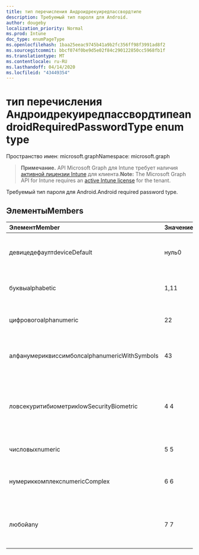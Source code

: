 ```yaml
---
title: тип перечисления Андроидрекуиредпассвордтипе
description: Требуемый тип пароля для Android.
author: dougeby
localization_priority: Normal
ms.prod: Intune
doc_type: enumPageType
ms.openlocfilehash: 1baa25eeac9745b41a9b2fc356ff98f3991ad8f2
ms.sourcegitcommit: bbcf074f0be9d5e02f84c290122850cc5968fb1f
ms.translationtype: MT
ms.contentlocale: ru-RU
ms.lasthandoff: 04/14/2020
ms.locfileid: "43449354"
---
```

# <a name="androidrequiredpasswordtype-enum-type"></a><span data-ttu-id="c5a45-103">тип перечисления Андроидрекуиредпассвордтипе</span><span class="sxs-lookup"><span data-stu-id="c5a45-103">androidRequiredPasswordType enum type</span></span>

<span data-ttu-id="c5a45-104">Пространство имен: microsoft.graph</span><span class="sxs-lookup"><span data-stu-id="c5a45-104">Namespace: microsoft.graph</span></span>

> <span data-ttu-id="c5a45-105">**Примечание.** API Microsoft Graph для Intune требует наличия [активной лицензии Intune](https://go.microsoft.com/fwlink/?linkid=839381) для клиента.</span><span class="sxs-lookup"><span data-stu-id="c5a45-105">**Note:** The Microsoft Graph API for Intune requires an [active Intune license](https://go.microsoft.com/fwlink/?linkid=839381) for the tenant.</span></span>

<span data-ttu-id="c5a45-106">Требуемый тип пароля для Android.</span><span class="sxs-lookup"><span data-stu-id="c5a45-106">Android required password type.</span></span>

## <a name="members"></a><span data-ttu-id="c5a45-107">Элементы</span><span class="sxs-lookup"><span data-stu-id="c5a45-107">Members</span></span>
|<span data-ttu-id="c5a45-108">Элемент</span><span class="sxs-lookup"><span data-stu-id="c5a45-108">Member</span></span>|<span data-ttu-id="c5a45-109">Значение</span><span class="sxs-lookup"><span data-stu-id="c5a45-109">Value</span></span>|<span data-ttu-id="c5a45-110">Описание</span><span class="sxs-lookup"><span data-stu-id="c5a45-110">Description</span></span>|
|:---|:---|:---|
|<span data-ttu-id="c5a45-111">девицедефаулт</span><span class="sxs-lookup"><span data-stu-id="c5a45-111">deviceDefault</span></span>|<span data-ttu-id="c5a45-112">нуль</span><span class="sxs-lookup"><span data-stu-id="c5a45-112">0</span></span>|<span data-ttu-id="c5a45-113">Значение по умолчанию для устройства, без намерения.</span><span class="sxs-lookup"><span data-stu-id="c5a45-113">Device default value, no intent.</span></span>|
|<span data-ttu-id="c5a45-114">буквы</span><span class="sxs-lookup"><span data-stu-id="c5a45-114">alphabetic</span></span>|<span data-ttu-id="c5a45-115">1,1</span><span class="sxs-lookup"><span data-stu-id="c5a45-115">1</span></span>|<span data-ttu-id="c5a45-116">Необходим алфавитный пароль.</span><span class="sxs-lookup"><span data-stu-id="c5a45-116">Alphabetic password required.</span></span>|
|<span data-ttu-id="c5a45-117">цифрового</span><span class="sxs-lookup"><span data-stu-id="c5a45-117">alphanumeric</span></span>|<span data-ttu-id="c5a45-118">2</span><span class="sxs-lookup"><span data-stu-id="c5a45-118">2</span></span>|<span data-ttu-id="c5a45-119">Необходимо указать буквенно-цифровой пароль.</span><span class="sxs-lookup"><span data-stu-id="c5a45-119">Alphanumeric password required.</span></span>|
|<span data-ttu-id="c5a45-120">алфанумериквиссимболс</span><span class="sxs-lookup"><span data-stu-id="c5a45-120">alphanumericWithSymbols</span></span>|<span data-ttu-id="c5a45-121">4</span><span class="sxs-lookup"><span data-stu-id="c5a45-121">3</span></span>|<span data-ttu-id="c5a45-122">Требуются буквенно-цифровые символы с паролем.</span><span class="sxs-lookup"><span data-stu-id="c5a45-122">Alphanumeric with symbols password required.</span></span>|
|<span data-ttu-id="c5a45-123">ловсекуритибиометрик</span><span class="sxs-lookup"><span data-stu-id="c5a45-123">lowSecurityBiometric</span></span>|<span data-ttu-id="c5a45-124">4 </span><span class="sxs-lookup"><span data-stu-id="c5a45-124">4</span></span>|<span data-ttu-id="c5a45-125">Необходим пароль на основе биометрического уровня безопасности.</span><span class="sxs-lookup"><span data-stu-id="c5a45-125">Low security biometrics based password required.</span></span>|
|<span data-ttu-id="c5a45-126">числовых</span><span class="sxs-lookup"><span data-stu-id="c5a45-126">numeric</span></span>|<span data-ttu-id="c5a45-127">5 </span><span class="sxs-lookup"><span data-stu-id="c5a45-127">5</span></span>|<span data-ttu-id="c5a45-128">Необходим числовой пароль.</span><span class="sxs-lookup"><span data-stu-id="c5a45-128">Numeric password required.</span></span>|
|<span data-ttu-id="c5a45-129">нумериккомплекс</span><span class="sxs-lookup"><span data-stu-id="c5a45-129">numericComplex</span></span>|<span data-ttu-id="c5a45-130">6 </span><span class="sxs-lookup"><span data-stu-id="c5a45-130">6</span></span>|<span data-ttu-id="c5a45-131">Необходим числовой сложный пароль.</span><span class="sxs-lookup"><span data-stu-id="c5a45-131">Numeric complex password required.</span></span>|
|<span data-ttu-id="c5a45-132">любой</span><span class="sxs-lookup"><span data-stu-id="c5a45-132">any</span></span>|<span data-ttu-id="c5a45-133">7 </span><span class="sxs-lookup"><span data-stu-id="c5a45-133">7</span></span>|<span data-ttu-id="c5a45-134">Необходим пароль или шаблон, а любой из них приемлем.</span><span class="sxs-lookup"><span data-stu-id="c5a45-134">A password or pattern is required, and any is acceptable.</span></span>|







